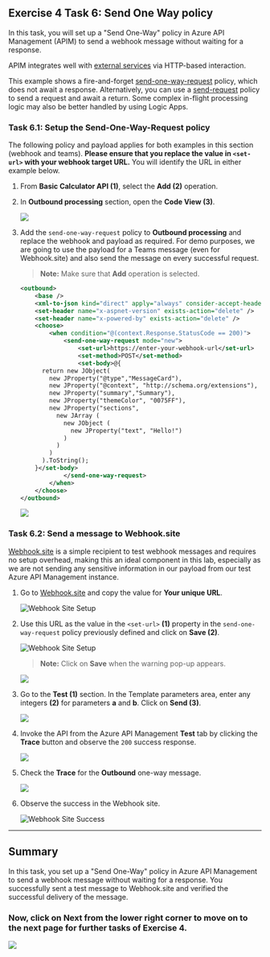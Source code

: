 ## Exercise 4 Task 6: Send One Way policy

In this task, you will set up a "Send One-Way" policy in Azure API Management (APIM) to send a webhook message without waiting for a response.

APIM integrates well with [external services](https://docs.microsoft.com/en-us/azure/api-management/api-management-sample-send-request) via HTTP-based interaction.

This example shows a fire-and-forget [send-one-way-request](https://docs.microsoft.com/en-us/azure/api-management/api-management-sample-send-request#send-one-way-request) policy, which does not await a response. Alternatively, you can use a [send-request](https://docs.microsoft.com/en-us/azure/api-management/api-management-sample-send-request#send-request) policy to send a request and await a return. Some complex in-flight processing logic may also be better handled by using Logic Apps.

### Task 6.1: Setup the Send-One-Way-Request policy

The following policy and payload applies for both examples in this section (webhook and teams). **Please ensure that you replace the value in `<set-url>` with your webhook target URL.** You will identify the URL in either example below.

1. From **Basic Calculator API (1)**, select the **Add (2)** operation.

1. In **Outbound processing** section, open the **Code View (3)**.

      ![](media/E4T6.1S3-0209.png)

1. Add the `send-one-way-request` policy to **Outbound processing** and replace the webhook and payload as required. For demo purposes, we are going to use the payload for a Teams message (even for Webhook.site) and also send the message on every successful request.

    >**Note:** Make sure that **Add** operation is selected.

    ```xml
    <outbound>
        <base />
        <xml-to-json kind="direct" apply="always" consider-accept-header="false" />
        <set-header name="x-aspnet-version" exists-action="delete" />
        <set-header name="x-powered-by" exists-action="delete" />
        <choose>
            <when condition="@(context.Response.StatusCode == 200)">
                <send-one-way-request mode="new">
                    <set-url>https://enter-your-webhook-url</set-url>
                    <set-method>POST</set-method>
                    <set-body>@{
          return new JObject(
            new JProperty("@type","MessageCard"),
            new JProperty("@context", "http://schema.org/extensions"),
            new JProperty("summary","Summary"),
            new JProperty("themeColor", "0075FF"),
            new JProperty("sections",
              new JArray (
                new JObject (
                  new JProperty("text", "Hello!")
                )
              )
            )
          ).ToString();
        }</set-body>
                </send-one-way-request>
            </when>
        </choose>
    </outbound>
    ```

      ![](media/E4T6.1S4-0209.png)    

### Task 6.2: Send a message to Webhook.site

[Webhook.site](https://webhook.site) is a simple recipient to test webhook messages and requires no setup overhead, making this an ideal component in this lab, especially as we are not sending any sensitive information in our payload from our test Azure API Management instance.

1. Go to [Webhook.site](https://webhook.site) and copy the value for **Your unique URL**.

      ![Webhook Site Setup](media/E4T6.2S1-0209.png)

1. Use this URL as the value in the `<set-url>` **(1)** property in the `send-one-way-request` policy previously defined and click on **Save (2)**.

      ![Webhook Site Setup](media/E4T6.2S2-0209.png)

      > **Note:** Click on **Save** when the warning pop-up appears.

      ![](media/p14t6warning.png)

1. Go to the **Test (1)** section. In the Template parameters area, enter any integers **(2)** for parameters **a** and **b**. Click on **Send (3)**.

    ![](media/p14t6p3(1).png)

1. Invoke the API from the Azure API Management **Test** tab by clicking the **Trace** button and observe the `200` success response.

    ![](media/p14t6p3.png)

1. Check the **Trace** for the **Outbound** one-way message.

      ![](media/p14t6p5.png)

1. Observe the success in the Webhook site.

      ![Webhook Site Success](media/36.png)

---
## Summary 

In this task, you set up a "Send One-Way" policy in Azure API Management to send a webhook message without waiting for a response. You successfully sent a test message to Webhook.site and verified the successful delivery of the message.

### Now, click on Next from the lower right corner to move on to the next page for further tasks of Exercise 4.

  ![](../gs/media/nextpagetab.png)
